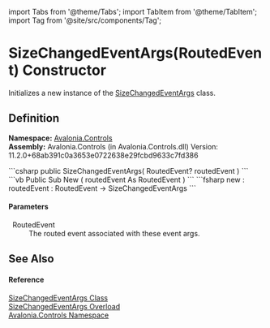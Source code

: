import Tabs from '@theme/Tabs'; 
import TabItem from '@theme/TabItem'; 
import Tag from '@site/src/components/Tag'; 

# SizeChangedEventArgs(RoutedEvent) Constructor


Initializes a new instance of the <a href="T_Avalonia_Controls_SizeChangedEventArgs">SizeChangedEventArgs</a> class.



## Definition
**Namespace:** <a href="N_Avalonia_Controls">Avalonia.Controls</a>  
**Assembly:** Avalonia.Controls (in Avalonia.Controls.dll) Version: 11.2.0+68ab391c0a3653e0722638e29fcbd9633c7fd386

<Tabs groupId="api-code-preview">
<TabItem value="csharp" label="C#">
```csharp
public SizeChangedEventArgs(
	RoutedEvent? routedEvent
)
```
</TabItem>
<TabItem value="vb" label="VB">
```vb
Public Sub New ( 
	routedEvent As RoutedEvent
)
```
</TabItem>
<TabItem value="fsharp" label="F#">
```fsharp
new : 
        routedEvent : RoutedEvent -> SizeChangedEventArgs
```
</TabItem>
</Tabs>



#### Parameters
<dl><dt>  RoutedEvent</dt><dd>The routed event associated with these event args.</dd></dl>

## See Also


#### Reference
<a href="T_Avalonia_Controls_SizeChangedEventArgs">SizeChangedEventArgs Class</a>  
<a href="Overload_Avalonia_Controls_SizeChangedEventArgs__ctor">SizeChangedEventArgs Overload</a>  
<a href="N_Avalonia_Controls">Avalonia.Controls Namespace</a>  
